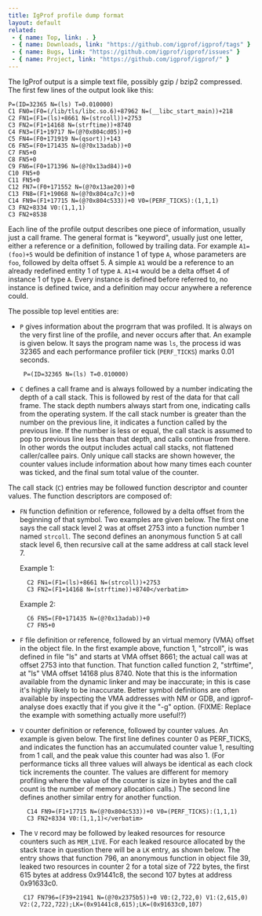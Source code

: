 ```yaml
---
title: IgProf profile dump format
layout: default
related:
 - { name: Top, link: . }
 - { name: Downloads, link: "https://github.com/igprof/igprof/tags" }
 - { name: Bugs, link: "https://github.com/igprof/igprof/issues" }
 - { name: Project, link: "https://github.com/igprof/igprof/" }
---
```

The IgProf output is a simple text file, possibly gzip / bzip2 compressed. The
first few lines of the output look like this:

    P=(ID=32365 N=(ls) T=0.010000)
    C1 FN0=(F0=(/lib/tls/libc.so.6)+87962 N=(__libc_start_main))+218
    C2 FN1=(F1=(ls)+8661 N=(strcoll))+2753
    C3 FN2=(F1+14168 N=(strftime))+8740
    C4 FN3=(F1+19717 N=(@?0x804cd05))+0
    C5 FN4=(F0+171919 N=(qsort))+143
    C6 FN5=(F0+171435 N=(@?0x13adab))+0
    C7 FN5+0
    C8 FN5+0
    C9 FN6=(F0+171396 N=(@?0x13ad84))+0
    C10 FN5+0
    C11 FN5+0
    C12 FN7=(F0+171552 N=(@?0x13ae20))+0
    C13 FN8=(F1+19068 N=(@?0x804ca7c))+0
    C14 FN9=(F1+17715 N=(@?0x804c533))+0 V0=(PERF_TICKS):(1,1,1)
    C3 FN2+8334 V0:(1,1,1)
    C3 FN2+8538

Each line of the profile output describes one piece of information, usually
just a call frame.  The general format is "keyword", usually just one letter,
either a reference or a definition, followed by trailing data.  For example
`A1=(foo)+5` would be definition of instance 1 of type `A`, whose parameters
are `foo`, followed by delta offset 5.  A simple `A1` would be a reference to
an already redefined entity 1 of type `A`.  `A1+4` would be a delta offset 4 of
instance 1 of type `A`.  Every instance is defined before referred to, no
instance is defined twice, and a definition may occur anywhere a reference
could.

The possible top level entities are:

* `P` gives information about the progrram that was profiled.  It is always on
  the very first line of the profile, and never occurs after that.  An example
  is given below.  It says the program name was `ls`, the process id was 32365
  and each performance profiler tick (`PERF_TICKS`) marks 0.01 seconds.

       P=(ID=32365 N=(ls) T=0.010000)

* `C` defines a call frame and is always followed by a number indicating the
  depth of a call stack.  This is followed by rest of the data for that call
  frame.  The stack depth numbers always start from one, indicating calls from
  the operating system.  If the call stack number is greater than the number on
  the previous line, it indicates a function called by the previous line.  If
  the number is less or equal, the call stack is assumed to pop to previous
  line less than that depth, and calls continue from there.  In other words the
  output includes actual call stacks, not flattened caller/callee pairs.  Only
  unique call stacks are shown however, the counter values include information
  about how many times each counter was ticked, and the final sum total value
  of the counter.

The call stack (`C`) entries may be followed function descriptor and counter values.  The function descriptors are composed of:

* `FN` function definition or reference, followed by a delta offset from the
  beginning of that symbol.  Two examples are given below.  The first one says
  the call stack level 2 was at offset 2753 into a function number 1 named
  `strcoll`.  The second defines an anonymous function 5 at call stack level 6,
  then recursive call at the same address at call stack level 7.

  Example 1:

        C2 FN1=(F1=(ls)+8661 N=(strcoll))+2753
        C3 FN2=(F1+14168 N=(strftime))+8740</verbatim>

  Example 2:

        C6 FN5=(F0+171435 N=(@?0x13adab))+0
        C7 FN5+0

* `F` file definition or reference, followed by an virtual memory (VMA) offset
  in the object file.  In the first example above, function 1, "strcoll", is
  was defined in file "ls" and starts at VMA offset 8661; the actual call was
  at offset 2753 into that function.  That function called function 2,
  "strftime", at "ls" VMA offset 14168 plus 8740.  Note that this is the
  information available from the dynamic linker and may be inaccurate; in this
  is case it's highly likely to be inaccurate.  Better symbol definitions are
  often available by inspecting the VMA addresses with NM or GDB, and
  igprof-analyse does exactly that if you give it the "-g" option.  (FIXME:
  Replace the example with something actually more useful!?)

* `V` counter definition or reference, followed by counter values.  An example
  is given below.  The first line defines counter 0 as PERF_TICKS, and
  indicates the function has an accumulated counter value 1, resulting from 1
  call, and the peak value this counter had was also 1.  (For performance ticks
  all three values will always be identical as each clock tick increments the
  counter.  The values are different for memory profiling where the value of
  the counter is size in bytes and the call count is the number of memory
  allocation calls.)  The second line defines another similar entry for another
  function.

        C14 FN9=(F1+17715 N=(@?0x804c533))+0 V0=(PERF_TICKS):(1,1,1)
        C3 FN2+8334 V0:(1,1,1)</verbatim>

* The `V` record may be followed by leaked resources for resource counters such
  as `MEM_LIVE`.  For each leaked resource allocated by the stack trace in
  question there will be a `LK` entry, as shown below.  The entry shows that
  function 796, an anonymous function in object file 39, leaked two resources
  in counter 2 for a total size of 722 bytes, the first 615 bytes at address
  0x91441c8, the second 107 bytes at address 0x91633c0.

       C17 FN796=(F39+21941 N=(@?0x2375b5))+0 V0:(2,722,0) V1:(2,615,0) V2:(2,722,722);LK=(0x91441c8,615);LK=(0x91633c0,107)
